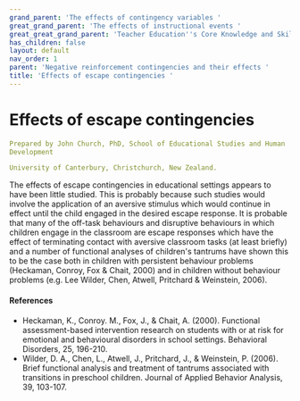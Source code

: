 ```yaml
---
grand_parent: 'The effects of contingency variables '
great_grand_parent: 'The effects of instructional events '
great_great_grand_parent: 'Teacher Education''s Core Knowledge and Skills.'
has_children: false
layout: default
nav_order: 1
parent: 'Negative reinforcement contingencies and their effects '
title: 'Effects of escape contingencies '
---
```

# Effects of escape contingencies


```yaml
Prepared by John Church, PhD, School of Educational Studies and Human
Development

University of Canterbury, Christchurch, New Zealand.
```


The effects of escape contingencies in educational settings appears to
have been little studied. This is probably because such studies would
involve the application of an aversive stimulus which would continue in
effect until the child engaged in the desired escape response. It is
probable that many of the off-task behaviours and disruptive behaviours
in which children engage in the classroom are escape responses which
have the effect of terminating contact with aversive classroom tasks (at
least briefly) and a number of functional analyses of children's
tantrums have shown this to be the case both in children with persistent
behaviour problems (Heckaman, Conroy, Fox & Chait, 2000) and in children
without behaviour problems (e.g. Lee Wilder, Chen, Atwell, Pritchard &
Weinstein, 2006).


#### References

-   Heckaman, K., Conroy. M., Fox, J., & Chait, A. (2000). Functional
    assessment-based intervention research on students with or at risk
    for emotional and behavioural disorders in school settings.
    Behavioral Disorders, 25, 196-210.
-   Wilder, D. A., Chen, L., Atwell, J., Pritchard, J., & Weinstein, P.
    (2006). Brief functional analysis and treatment of tantrums
    associated with transitions in preschool children. Journal of
    Applied Behavior Analysis, 39, 103-107.
